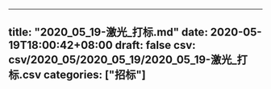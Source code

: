
---
title: "2020_05_19-激光_打标.md"
date: 2020-05-19T18:00:42+08:00
draft: false
csv: csv/2020_05/2020_05_19/2020_05_19-激光_打标.csv
categories: ["招标"]
---
